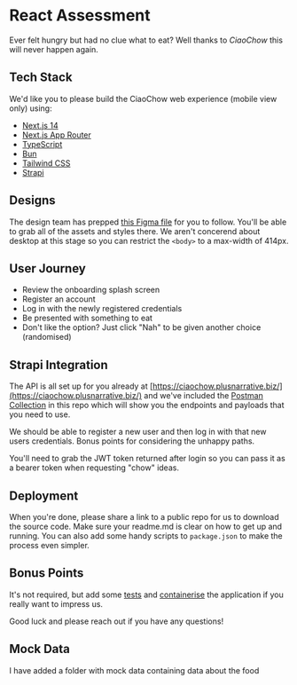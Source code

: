 # React Assessment

Ever felt hungry but had no clue what to eat? Well thanks to _CiaoChow_ this will never happen again.

## Tech Stack

We'd like you to please build the CiaoChow web experience (mobile view only) using:

-   [Next.js 14](https://nextjs.org/)
-	[Next.js App Router](https://nextjs.org/docs/app)
-	[TypeScript](https://www.typescriptlang.org/)
-	[Bun](https://bun.sh/)
-	[Tailwind CSS](https://tailwindcss.com/)
-   [Strapi](https://strapi.io/)

## Designs

The design team has prepped [this Figma file](https://www.figma.com/file/bscWZpaWT1Leu0BGBWK0NV/CiaoChow?node-id=19%3A518) for you to follow. 
You'll be able to grab all of the assets and styles there. We aren't concerend about desktop at this stage so you can restrict the `<body>` to a max-width of 414px.

## User Journey

-   Review the onboarding splash screen
-   Register an account
-   Log in with the newly registered credentials
-   Be presented with something to eat
-   Don't like the option? Just click "Nah" to be given another choice (randomised)

## Strapi Integration

The API is all set up for you already at [https://ciaochow.plusnarrative.biz/](https://ciaochow.plusnarrative.biz/) and we've included the [Postman Collection](ciaochow-api-collection.json) in this repo which will show you the endpoints and payloads that you need to use.

We should be able to register a new user and then log in with that new users credentials. Bonus points for considering the unhappy paths.

You'll need to grab the JWT token returned after login so you can pass it as a bearer token when requesting "chow" ideas.

## Deployment

When you're done, please share a link to a public repo for us to download the source code. 
Make sure your readme.md is clear on how to get up and running. You can also add some handy scripts to `package.json` to make the process even simpler.

## Bonus Points

It's not required, but add some [tests](https://nextjs.org/docs/app/building-your-application/testing) and [containerise](https://nextjs.org/docs/app/building-your-application/deploying#docker-image) the application if you really want to impress us.

Good luck and please reach out if you have any questions!

## Mock Data

I have added a folder with mock data containing data about the food
